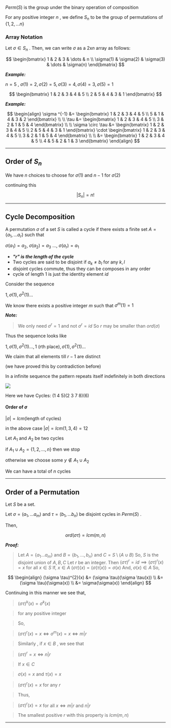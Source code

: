 $Perm(S)$ is the group under the binary operation of composition

For any positive integer $n$ , we define $S_{n}$ to be the group of permutations of $\{1, 2, \dots n \}$

### Array Notation

Let $\sigma \in S_{n}$ . Then, we can write $\sigma$ as a $2$x$n$ array as follows:

$$
\begin{bmatrix}
1 & 2 & 3 & \dots & n  \\
\sigma(1) & \sigma(2) & \sigma(3) & \dots & \sigma(n)
\end{bmatrix}
$$

***Example:***

$n=5$ , $\sigma(1)=2 , \sigma(2) = 5 , \sigma(3) = 4, \sigma(4) = 3 , \sigma(5) = 1$

$$
\begin{bmatrix}
1 & 2 & 3 & 4 & 5 \\
2 & 5 & 4 & 3 & 1
\end{bmatrix}
$$

***Example:***

$$
\begin{align}
\sigma ^{-1} &=
\begin{bmatrix}
1  & 2 & 3  & 4  & 5 \\
5  &  1  & 4  &  3  & 2
\end{bmatrix} \\ \\
\tau &= 
\begin{bmatrix}
1  & 2  & 3  & 4  &  5 \\
3  & 2  & 1  & 5  & 4
\end{bmatrix} \\ \\
\sigma \circ \tau &=
\begin{bmatrix}
1  & 2  & 3  & 4  & 5 \\
2  & 5  & 4  & 3  & 1
\end{bmatrix}
\cdot
\begin{bmatrix}
1  & 2  & 3  & 4  & 5  \\
3  & 2  & 1  & 5  & 4
\end{bmatrix} \\ \\
&=
\begin{bmatrix}
1  & 2  & 3  & 4  & 5 \\
4  & 5  & 2  & 1  & 3
\end{bmatrix}
\end{align}
$$

----

## Order of $S_{n}$

We have $n$ choices to choose for $\sigma(1)$ and $n-1$ for $\sigma(2)$

continuing this

$$
|S_{n}| = n!
$$

---

## Cycle Decomposition

A permutation $\sigma$ of a set $S$ is called a cycle if there exists a finite set $A = \{ a_{1} , \dots a_{r} \}$ such that 

$\sigma(a_{1}) = a_{2} , \:\sigma(a_{2}) = a_{3} \:\dots , \:\sigma(a_{r}) = a_{1}$

- ***"$r$" is the length of the cycle***
- Two cycles are said to be disjoint if $a_{k} \neq b_{l}$  for any $k , l$
- disjoint cycles commute, thus they can be composes in any order
- cycle of length $1$ is just the identity element $id$

Consider the sequence 

$1, \sigma(1), \sigma^{2}(1) \dots$ 

We know there exists a positive integer $m$ such that $\sigma^{m}(1) = 1$

***Note:*** 

> We only need $\sigma^{r} =1$ 
> and not $\sigma^{r} = id$
> So $r$ may be smaller than $ord(\sigma)$

Thus the sequence looks like 

$1 , \sigma(1) , \sigma ^{2}(1) \dots , 1 \text{ (rth place)} , \sigma(1) , \sigma ^{2}(1) \dots$

We claim that all elements till $r-1$ are distinct

(we have proved this by contradiction before)

In a infinite sequence the pattern repeats itself indefinitely in both directions

![](https://i.imgur.com/XWPmmIo.png)

Here we have Cycles: $(1 \: 4 \: 5)(2 \: 3 \:7 \:8)(6)$

#### Order of $\sigma$

$|\sigma| = lcm(\text{length of cycles})$

in the above case $|\sigma| = lcm(1,3,4) = 12$

Let $A_{1}$ and $A_{2}$ be two cycles

if $A_{1} \cup A_{2} = \{ 1, 2,\dots ,n \}$ then we stop

otherwise we choose some $y \notin A_{1} \cup A_{2}$ 

We can have a total of $n$ cycles

---

## Order of a Permutation

Let $S$ be a set.

Let $\sigma = (a_{1} , \dots a_{m})$  and $\tau = (b_{1} , \dots b_{n})$  be disjoint cycles in $Perm(S)$ .

Then,

$$
ord(\sigma \tau) = lcm(m ,n)
$$

***Proof:***

> Let $A = \{ a_{1}\dots a_{m}\}$  and $B = \{b_{1},\dots , b_{n} \}$  and $C = S \setminus (A \cup B )$
> So, $S$ is the disjoint union of $A , B ,C$
> Let $r$ be an integer.
> Then
> 	$(\sigma \tau)^{r} = id \implies (\sigma \tau)^{r}(x) = x$     for all $x \in S$
> If, $x \in A$
> 	$(\sigma \tau)(x) = (\sigma (\tau(x)) = \sigma(x)$
> And,  $\sigma(x) \in A$
> So,

$$
\begin{align}
(\sigma \tau)^{2}(x) &= (\sigma \tau)(\sigma \tau(x)) \\
&=(\sigma \tau)(\sigma(x)) \\
&= \sigma(\sigma(x))
\end{align}
$$

  Continuing in this manner we see that,

>$(\sigma \tau)^{k}(x) = \sigma ^{k}(x)$

>for any positive integer 

>So, 

>	$(\sigma \tau)^{r}(x) = x \iff \sigma ^{m}(x) = x \iff m |r$

>Similarly , if $x \in B$ , we see that

>	$(\sigma \tau)^{r} = x \iff n |r$

>If $x \in C$

>	$\sigma(x) = x$  and  $\tau(x)=x$

>	$(\sigma \tau)^{r}(x)=x$       for any $r$

>Thus,

>	$(\sigma \tau)^{r}(x)=x$   for all $x \iff m|r$  and  $n|r$

>	The smallest positive $r$ with this property is $lcm(m,n)$

----

